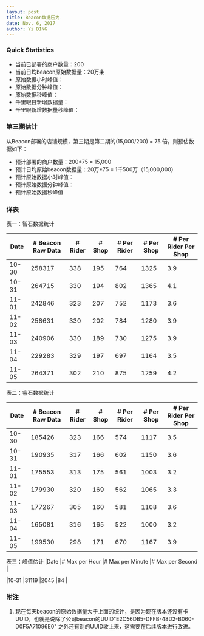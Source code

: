 ```yaml
--- 
layout: post
title: Beacon数据压力
date: Nov. 6, 2017
author: Yi DING
---
```


[comment]: # (统计并预估Beacon的数据压力)

### Quick Statistics
* 当前已部署的商户数量：200
* 当前日均beacon原始数据量：20万条
* 原始数据小时峰值：
* 原始数据分钟峰值：
* 原始数据秒峰值：
* 千里眼日新增数据量：
* 千里眼新增数据量秒峰值：

### 第三期估计
从Beacon部署的店铺规模，第三期是第二期的(15,000/200) = 75 倍，则预估数据如下：
* 预计部署的商户数量：200*75 = 15,000
* 预计日均原始beacon数据量：20万*75 = 1千500万（15,000,000）
* 预计原始数据小时峰值：
* 预计原始数据分钟峰值：
* 预计原始数据秒峰值


### 详表
表一：智石数据统计

|Date   |# Beacon Raw Data  |# Rider    |# Shop | # Per Rider   |# Per Shop |# Per Rider Per Shop   |
|---    |---                |---        |---    |---            |---        |---                    |
|10-30  |258317             |338        |195    |764            |1325       |3.9                    |
|10-31  |264715             |330        |194    |802            |1365       |4.1                    |
|11-01  |242846             |323        |207    |752            |1173       |3.6                    |
|11-02  |258631             |330        |202    |784            |1280       |3.9                    |
|11-03  |240906             |330        |189    |730            |1275       |3.9                    |
|11-04  |229283             |329        |197    |697            |1164       |3.5                    |       
|11-05  |264371             |302        |210    |875            |1259       |4.2                    |

表二：睿石数据统计

|Date   |# Beacon Raw Data  |# Rider    |# Shop | # Per Rider   |# Per Shop |# Per Rider Per Shop   |
|---    |---                |---        |---    |---            |---        |---                    |
|10-30  |185426             |323        |166    |574            |1117       |3.5                    |
|10-31  |190935             |317        |166    |602            |1150       |3.6                    |
|11-01  |175553             |313        |175    |561            |1003       |3.2                    |
|11-02  |179930             |320        |169    |562            |1065       |3.3                    |
|11-03  |177267             |305        |160    |581            |1108       |3.6                    |
|11-04  |165081             |316        |165    |522            |1000       |3.2                    |
|11-05  |199530             |298        |171    |670            |1167       |3.9                    |


表三：峰值估计
|Date   |# Max per Hour |# Max per Minute   |# Max per Second   |

|10-31  |31119          |2045               |84                 |




### 附注
1. 现在每天beacon的原始数据量大于上面的统计，是因为现在版本还没有卡UUID，也就是说除了公司beacon的UUID"E2C56DB5-DFFB-48D2-B060-D0F5A71096E0" 之外还有别的UUID收上来，这需要在后续版本进行改进。
